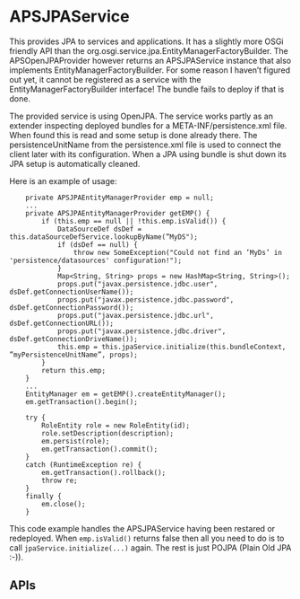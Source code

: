 # APSJPAService

This provides JPA to services and applications. It has a slightly more OSGi friendly API than the org.osgi.service.jpa.EntityManagerFactoryBuilder. The APSOpenJPAProvider however returns an APSJPAService instance that also implements EntityManagerFactoryBuilder. For some reason I haven’t figured out yet, it cannot be registered as a service with the EntityManagerFactoryBuilder interface! The bundle fails to deploy if that is done. 

The provided service is using OpenJPA. The service works partly as an extender inspecting deployed bundles for a META-INF/persistence.xml file. When found this is read and some setup is done already there. The persistenceUnitName from the persistence.xml file is used to connect the client later with its configuration. When a JPA using bundle is shut down its JPA setup is automatically cleaned.

Here is an example of usage:

        private APSJPAEntityManagerProvider emp = null;
        ...
        private APSJPAEntityManagerProvider getEMP() {
            if (this.emp == null || !this.emp.isValid()) {
                DataSourceDef dsDef = this.dataSourceDefService.lookupByName(”MyDS");
                if (dsDef == null) {
                    throw new SomeException("Could not find an ’MyDs’ in 'persistence/datasources' configuration!");
                }
                Map<String, String> props = new HashMap<String, String>();
                props.put("javax.persistence.jdbc.user", dsDef.getConnectionUserName());
                props.put("javax.persistence.jdbc.password", dsDef.getConnectionPassword());
                props.put("javax.persistence.jdbc.url", dsDef.getConnectionURL());
                props.put("javax.persistence.jdbc.driver", dsDef.getConnectionDriveName());
                this.emp = this.jpaService.initialize(this.bundleContext, ”myPersistenceUnitName”, props);
            }
            return this.emp;
        }
        ...
        EntityManager em = getEMP().createEntityManager();
        em.getTransaction().begin();

        try {
            RoleEntity role = new RoleEntity(id);
            role.setDescription(description);
            em.persist(role);
            em.getTransaction().commit();
        }
        catch (RuntimeException re) {
            em.getTransaction().rollback();
            throw re;
        }
        finally {
            em.close();
        }
            
This code example handles the APSJPAService having been restared or redeployed. When `emp.isValid()` returns false then all you need to do is to call `jpaService.initialize(...)` again. The rest is just POJPA (Plain Old JPA :-)). 

## APIs

